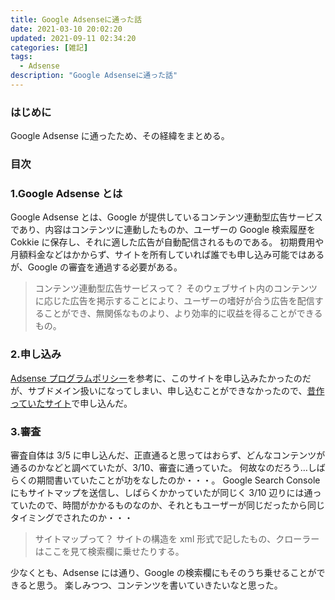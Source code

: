 ```yaml
---
title: Google Adsenseに通った話
date: 2021-03-10 20:02:20
updated: 2021-09-11 02:34:20
categories: [雑記]
tags:
  - Adsense
description: "Google Adsenseに通った話"
---
```


### はじめに

Google Adsense に通ったため、その経緯をまとめる。

### 目次

<!-- more -->
<!-- toc -->

### 1.Google Adsense とは

Google Adsense とは、Google が提供しているコンテンツ連動型広告サービスであり、内容はコンテンツに連動したものか、ユーザーの Google 検索履歴を Cokkie に保存し、それに適した広告が自動配信されるものである。
初期費用や月額料金などはかからず、サイトを所有していれば誰でも申し込み可能ではあるが、Google の審査を通過する必要がある。

> コンテンツ連動型広告サービスって？
> そのウェブサイト内のコンテンツに応じた広告を掲示することにより、ユーザーの嗜好が合う広告を配信することができ、無関係なものより、より効率的に収益を得ることができるもの。

### 2.申し込み

[Adsense プログラムポリシー](https://support.google.com/adsense/answer/48182)を参考に、このサイトを申し込みたかったのだが、サブドメイン扱いになってしまい、申し込むことができなかったので、[昔作っていたサイト](https://www.m0r016.net/)で申し込んだ。

### 3.審査

審査自体は 3/5 に申し込んだ、正直通ると思ってはおらず、どんなコンテンツが通るのかなどと調べていたが、3/10、審査に通っていた。
何故なのだろう…しばらくの期間書いていたことが功をなしたのか・・・。
Google Search Console にもサイトマップを送信し、しばらくかかっていたが同じく 3/10 辺りには通っていたので、時間がかかるものなのか、それともユーザーが同じだったから同じタイミングでされたのか・・・

> サイトマップって？
> サイトの構造を xml 形式で記したもの、クローラーはここを見て検索欄に乗せたりする。

少なくとも、Adsense には通り、Google の検索欄にもそのうち乗せることができると思う。
楽しみつつ、コンテンツを書いていきたいなと思った。
